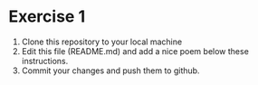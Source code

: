 # Exercise 1

1) Clone this repository to your local machine
2) Edit this file (README.md) and add a nice poem below these instructions.
3) Commit your changes and push them to github.
